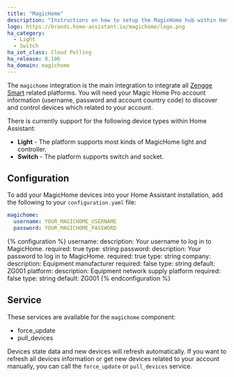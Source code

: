 ```yaml
---
title: "MagicHome"
description: "Instructions on how to setup the MagicHome hub within Home Assistant."
logo: https://brands.home-assistant.io/magichome/logo.png
ha_category:
  - Light
  - Switch
ha_iot_class: Cloud Polling
ha_release: 0.106
ha_domain: magichome
---
```


The `magichome` integration is the main integration to integrate all [Zengge Smart](http://zengge.com/) related platforms. You will need your Magic Home Pro account information (username, password and account country code) to discover and control devices which related to your account.

There is currently support for the following device types within Home Assistant:

- **Light** - The platform supports most kinds of MagicHome light and controller.
- **Switch** - The platform supports switch and socket.

## Configuration

To add your MagicHome devices into your Home Assistant installation, add the following to your `configuration.yaml` file:

```yaml
magichome:
  username: YOUR_MAGICHOME_USERNAME
  password: YOUR_MAGICHOME_PASSWORD
```

{% configuration %}
username:
  description: Your username to log in to MagicHome.
  required: true
  type: string
password:
  description: Your password to log in to MagicHome.
  required: true
  type: string
company:
  description: Equipment manufacturer
  required: false
  type: string
  default: ZG001
platform:
  description: Equipment network supply platform
  required: false
  type: string
  default: ZG001
{% endconfiguration %}

## Service

These services are available for the `magichome` component:

- force_update
- pull_devices

Devices state data and new devices will refresh automatically. If you want to refresh all devices information or get new devices related to your account manually, you can call the `force_update` or `pull_devices` service.
